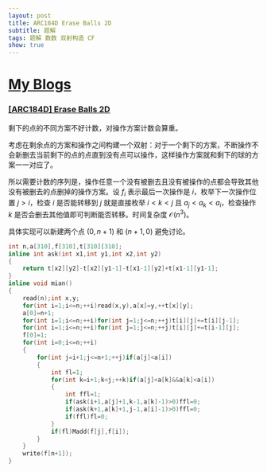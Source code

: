```yaml
---
layout: post
title: ARC184D Erase Balls 2D
subtitle: 题解
tags: 题解 数数 双射构造 CF
show: true
---
```


# [My Blogs](https://wronganswer90.github.io/2024/10/07/ARC184D-Erase-Balls-2D)

### [[ARC184D] Erase Balls 2D](https://www.luogu.com.cn/problem/AT_arc184_d)

剩下的点的不同方案不好计数，对操作方案计数会算重。

考虑在剩余点的方案和操作之间构建一个双射：对于一个剩下的方案，不断操作不会新删去当前剩下的点的点直到没有点可以操作，这样操作方案就和剩下的球的方案一一对应了。

所以需要计数的序列是，操作任意一个没有被删去且没有被操作的点都会导致其他没有被删去的点删掉的操作方案。设 $f_i$ 表示最后一次操作是 $i$，枚举下一次操作位置 $j>i$，检查 $i$ 是否能转移到 $j$ 就是直接枚举 $i<k<j$ 且 $a_j<a_k<a_i$，检查操作 $k$ 是否会删去其他值即可判断能否转移。时间复杂度 $\mathcal O(n^3)$。

具体实现可以新建两个点 $(0,n+1)$ 和 $(n+1,0)$ 避免讨论。

```cpp
int n,a[310],f[310],t[310][310];
inline int ask(int x1,int y1,int x2,int y2)
{
	return t[x2][y2]-t[x2][y1-1]-t[x1-1][y2]+t[x1-1][y1-1];
}
inline void mian()
{
	read(n);int x,y;
	for(int i=1;i<=n;++i)read(x,y),a[x]=y,++t[x][y];
	a[0]=n+1;
	for(int i=1;i<=n;++i)for(int j=1;j<=n;++j)t[i][j]+=t[i][j-1];
	for(int i=1;i<=n;++i)for(int j=1;j<=n;++j)t[i][j]+=t[i-1][j];
	f[0]=1;
	for(int i=0;i<=n;++i)
	{
		for(int j=i+1;j<=n+1;++j)if(a[j]<a[i])
		{
			int fl=1;
			for(int k=i+1;k<j;++k)if(a[j]<a[k]&&a[k]<a[i])
			{
				int ffl=1;
				if(ask(i+1,a[j]+1,k-1,a[k]-1)>0)ffl=0;
				if(ask(k+1,a[k]+1,j-1,a[i]-1)>0)ffl=0;
				if(ffl)fl=0;
			}
			if(fl)Madd(f[j],f[i]);
		}
	}
	write(f[n+1]);
}
```



